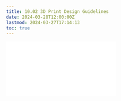 ```yaml
---
title: 10.02 3D Print Design Guidelines
date: 2024-03-28T12:00:00Z
lastmod: 2024-03-27T17:14:13
toc: true
---
```


![Link to included file content](../../../../digital-fabrication/3d-printing/3d-print-design-guidelines.md)
